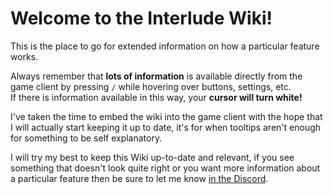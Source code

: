 # Welcome to the Interlude Wiki!

This is the place to go for extended information on how a particular feature works.  

Always remember that **lots of information** is available directly from the game client by pressing `/` while hovering over buttons, settings, etc.  
If there is information available in this way, your **cursor will turn white!**

I've taken the time to embed the wiki into the game client with the hope that I will actually start keeping it up to date, it's for when tooltips aren't enough for something to be self explanatory.  

I will try my best to keep this Wiki up-to-date and relevant, if you see something that doesn't look quite right or you want more information about a particular feature then be sure to let me know [in the Discord](https://discord.gg/tA22tWR).  